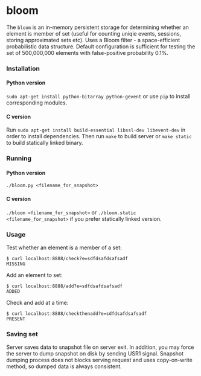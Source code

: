 bloom
=====

The `bloom` is an in-memory persistent storage for determining whether an element is member of set (useful for counting uniqie events, sessions, storing approximated sets etc). Uses a Bloom filter - a space-efficient probabilistic data structure.
Default configuration is sufficient for testing the set of 500,000,000 elements with false-positive probability 0.1%.

### Installation
#### Python version
`sudo apt-get install python-bitarray python-gevent`
or use `pip` to install corresponding modules.
#### C version
Run `sudo apt-get install build-essential libssl-dev libevent-dev` in order to install dependencies. Then run `make` to build server or `make static` to build statically linked binary. 

### Running
#### Python version
`./bloom.py <filename_for_snapshot>`
#### C version
`./bloom <filename_for_snapshot>` or
`./bloom.static <filename_for_snapshot>` if you prefer statically linked version. 

### Usage
Test whether an element is a member of a set:
```
$ curl localhost:8888/check?e=sdfdsafdsafsadf
MISSING
```
Add an element to set:
```
$ curl localhost:8888/add?e=sdfdsafdsafsadf
ADDED
```
Check and add at a time:
```
$ curl localhost:8888/checkthenadd?e=sdfdsafdsafsadf
PRESENT
```
### Saving set
Server saves data to snapshot file on server exit.
In addition, you may force the server to dump snapshot on disk by sending USR1 signal. Snapshot dumping process does not blocks serving request and uses copy-on-write method, so dumped data is always consistent.
